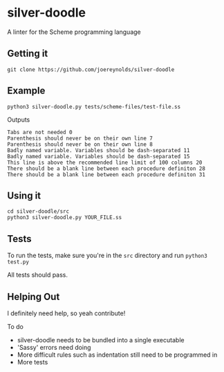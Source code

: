 # silver-doodle

A linter for the Scheme programming language

## Getting it

`git clone https://github.com/joereynolds/silver-doodle`

## Example

`python3 silver-doodle.py tests/scheme-files/test-file.ss`

Outputs

```
Tabs are not needed 0
Parenthesis should never be on their own line 7
Parenthesis should never be on their own line 8
Badly named variable. Variables should be dash-separated 11
Badly named variable. Variables should be dash-separated 15
This line is above the recommended line limit of 100 columns 20
There should be a blank line between each procedure definiton 28
There should be a blank line between each procedure definiton 31
```

## Using it

```
cd silver-doodle/src
python3 silver-doodle.py YOUR_FILE.ss
```

## Tests

To run the tests, make sure you're in the `src` directory and run
`python3 test.py`

All tests should pass.

## Helping Out

I definitely need help, so yeah contribute!

To do

- silver-doodle needs to be bundled into a single executable
- 'Sassy' errors need doing
- More difficult rules such as indentation still need to be programmed in
- More tests
